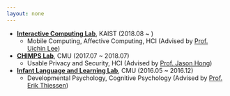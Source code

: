 ```yaml
---
layout: none
---
```


* **[Interactive Computing Lab](http://ic.kaist.ac.kr/wiki/wiki.cgi?Main)**, KAIST (2018.08 ~ )
  * Mobile Computing, Affective Computing, HCI (Advised by [Prof. Uichin Lee](http://ic.kaist.ac.kr/wiki/wiki.cgi?UichinLee))
* **[CHIMPS Lab](http://cmuchimps.org/)**, CMU (2017.07 ~ 2018.07)
  * Usable Privacy and Security, HCI (Advised by [Prof. Jason Hong](http://www.cs.cmu.edu/~jasonh/))
* **[Infant Language and Learning Lab](https://www.cmu.edu/dietrich/psychology/infant-language-learning-lab/)**, CMU (2016.05 ~ 2016.12)
  * Developmental Psychology, Cognitive Psychology (Advised by [Prof. Erik Thiessen](https://www.cmu.edu/dietrich/psychology/people/core-training-faculty/thiessen-erik.html))